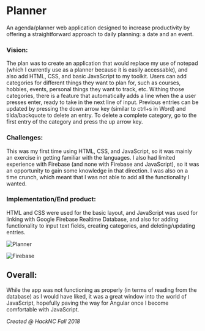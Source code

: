 # Planner

An agenda/planner web application designed to increase productivity by offering a straightforward approach to daily planning: a date and an event.

### Vision: 
The plan was to create an application that would replace my use of notepad (which I currently use as a planner because it is easily accessable), and also add HTML, CSS, and basic JavaScript to my toolkit.
Users can add categories for different things they want to plan for, such as courses, hobbies, events, personal things they want to track, etc. Withing those categories, there is a feature that automatically adds a line when the a user presses enter, ready to take in the next line of input. Previous entries can be updated by pressing the down arrow key (similar to ctrl+s in Word) and tilda/backquote to delete an entry. To delete a complete category, go to the first entry of the category and press the up arrow key.

### Challenges: 
This was my first time using HTML, CSS, and JavaScript, so it was mainly an exercise in getting familiar with the languages. I also had limited experience with Firebase (and none with Firebase and JavaScript), so it was an opportunity to gain some knowledge in that direction. I was also on a time crunch, which meant that I was not able to add all the functionality I wanted.

### Implementation/End product: 
HTML and CSS were used for the basic layout, and JavaScript was used for linking with Google Firebase Realtime Database, and also for adding functionality to input text fields, creating categories, and deleting/updating entries.

![Planner](https://i.imgur.com/6Bk9cne.png)

![Firebase](https://i.imgur.com/L7zeRxb.png)


## Overall: 
While the app was not functioning as properly (in terms of reading from the database) as I would have liked, it was a great window into the world of JavaScript, hopefully paving the way for Angular once I become comfortable with JavaScript.

*Created @ HackNC Fall 2018*
